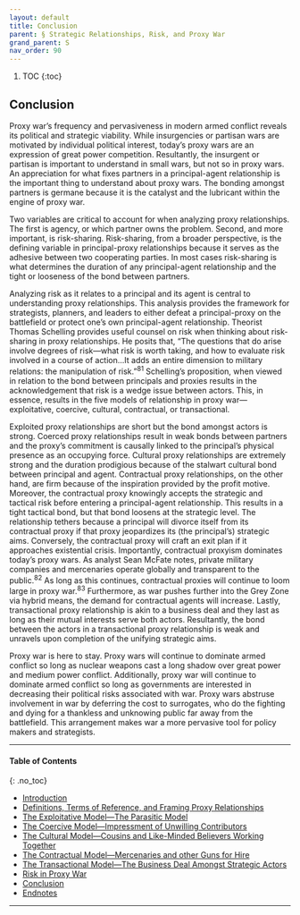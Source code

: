 ```yaml
---
layout: default
title: Conclusion     
parent: § Strategic Relationships, Risk, and Proxy War 
grand_parent: S 
nav_order: 90 
---
```

<style>
.dont-break-out {
  /* These are technically the same, but use both */
  overflow-wrap: break-word;
  word-wrap: break-word;

     -ms-word-break: break-all;
  /* This is the dangerous one in WebKit, as it breaks things wherever */
  word-break: break-all;
  /* Instead use this non-standard one: */
  word-break: break-word;
}

.youtube-container {
    position: relative;
    width: 100%;
    height: 0;
    padding-bottom: 56.25%;
}
.youtube-video {
    position: absolute;
    top: 0;
    left: 0;
    width: 100%;
    height: 100%;
}

</style>

<div class="dont-break-out" markdown="1">

1. TOC
{:toc}

## Conclusion
Proxy war’s frequency and pervasiveness in modern armed conflict reveals its political and strategic viability. While insurgencies or partisan wars are motivated by individual political interest, today’s proxy wars are an expression of great power competition. Resultantly, the insurgent or partisan is important to understand in small wars, but not so in proxy wars. An appreciation for what fixes partners in a principal-agent relationship is the important thing to understand about proxy wars. The bonding amongst partners is germane because it is the catalyst and the lubricant within the engine of proxy war.

Two variables are critical to account for when analyzing proxy relationships. The first is agency, or which partner owns the problem. Second, and more important, is risk-sharing. Risk-sharing, from a broader perspective, is the defining variable in principal-proxy relationships because it serves as the adhesive between two cooperating parties. In most cases risk-sharing is what determines the duration of any principal-agent relationship and the tight or looseness of the bond between partners.

Analyzing risk as it relates to a principal and its agent is central to understanding proxy relationships. This analysis provides the framework for strategists, planners, and leaders to either defeat a principal-proxy on the battlefield or protect one’s own principal-agent relationship. Theorist Thomas Schelling provides useful counsel on risk when thinking about risk-sharing in proxy relationships. He posits that, “The questions that do arise involve degrees of risk—what risk is worth taking, and how to evaluate risk involved in a course of action…It adds an entire dimension to military relations: the manipulation of risk.”<sup>81</sup> Schelling’s proposition, when viewed in relation to the bond between principals and proxies results in the acknowledgement that risk is a wedge issue between actors. This, in essence, results in the five models of relationship in proxy war— exploitative, coercive, cultural, contractual, or transactional.

Exploited proxy relationships are short but the bond amongst actors is strong. Coerced proxy relationships result in weak bonds between partners and the proxy’s commitment is causally linked to the principal’s physical presence as an occupying force. Cultural proxy relationships are extremely strong and the duration prodigious because of the stalwart cultural bond between principal and agent. Contractual proxy relationships, on the other hand, are firm because of the inspiration provided by the profit motive. Moreover, the contractual proxy knowingly accepts the strategic and tactical risk before entering a principal-agent relationship. This results in a tight tactical bond, but that bond loosens at the strategic level. The relationship tethers because a principal will divorce itself from its contractual proxy if that proxy jeopardizes its (the principal’s) strategic aims. Conversely, the contractual proxy will craft an exit plan if it approaches existential crisis. Importantly, contractual proxyism dominates today’s proxy wars. As analyst Sean McFate notes, private military companies and mercenaries operate globally and transparent to the public.<sup>82</sup> As long as this continues, contractual proxies will continue to loom large in proxy war.<sup>83</sup> Furthermore, as war pushes further into the Grey Zone via hybrid means, the demand for contractual agents will increase. Lastly, transactional proxy relationship is akin to a business deal and they last as long as their mutual interests serve both actors. Resultantly, the bond between the actors in a transactional proxy relationship is weak and unravels upon completion of the unifying strategic aims.

Proxy war is here to stay. Proxy wars will continue to dominate armed conflict so long as nuclear weapons cast a long shadow over great power and medium power conflict. Additionally, proxy war will continue to dominate armed conflict so long as governments are interested in decreasing their political risks associated with war. Proxy wars abstruse involvement in war by deferring the cost to surrogates, who do the fighting and dying for a thankless and unknowing public far away from the battlefield. This arrangement makes war a more pervasive tool for policy makers and strategists.

***

#### Table of Contents
{: .no_toc}

<ul><li> <a href="/docs/S/Strategic-Relationships–Risk-and-Proxy-War-1/">
Introduction</a></li><li> <a href="/docs/S/Strategic-Relationships–Risk-and-Proxy-War-2/">
Definitions, Terms of Reference, and Framing Proxy Relationships</a></li><li> <a href="/docs/S/Strategic-Relationships–Risk-and-Proxy-War-3/">
The Exploitative Model—The Parasitic Model</a></li><li> <a href="/docs/S/Strategic-Relationships–Risk-and-Proxy-War-4/">
The Coercive Model—Impressment of Unwilling Contributors</a></li><li> <a href="/docs/S/Strategic-Relationships–Risk-and-Proxy-War-5/">
The Cultural Model—Cousins and Like-Minded Believers Working Together</a></li><li> <a href="/docs/S/Strategic-Relationships–Risk-and-Proxy-War-6/">
The Contractual Model—Mercenaries and other Guns for Hire</a></li><li> <a href="/docs/S/Strategic-Relationships–Risk-and-Proxy-War-7/">
The Transactional Model—The Business Deal Amongst Strategic Actors</a></li><li> <a href="/docs/S/Strategic-Relationships–Risk-and-Proxy-War-8/">
Risk in Proxy War</a></li><li> <a href="/docs/S/Strategic-Relationships–Risk-and-Proxy-War-9/">
Conclusion</a></li><li> <a href="/docs/S/Strategic-Relationships–Risk-and-Proxy-War-10/">
Endnotes</a></li></ul>

***

</div>
